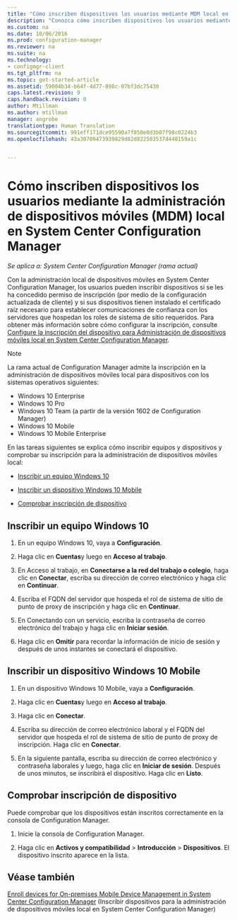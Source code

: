```yaml
---
title: "Cómo inscriben dispositivos los usuarios mediante MDM local en Configuration Manager | Microsoft Docs"
description: "Conozca cómo inscriben dispositivos los usuarios mediante la administración de dispositivos móviles local en System Center Configuration Manager."
ms.custom: na
ms.date: 10/06/2016
ms.prod: configuration-manager
ms.reviewer: na
ms.suite: na
ms.technology:
- configmgr-client
ms.tgt_pltfrm: na
ms.topic: get-started-article
ms.assetid: 59004b34-b64f-4d77-898c-07bf3dc75430
caps.latest.revision: 9
caps.handback.revision: 0
author: Mtillman
ms.author: mtillman
manager: angrobe
translationtype: Human Translation
ms.sourcegitcommit: 991eff171dce95590a7f050e0d3b07f98c0224b3
ms.openlocfilehash: 43a30709473939829d82d822503537d448159a1c


---
```

# <a name="how-users-enroll-devices-with-on-premises-mobile-device-management-in-system-center-configuration-manager"></a>Cómo inscriben dispositivos los usuarios mediante la administración de dispositivos móviles (MDM) local en System Center Configuration Manager

*Se aplica a: System Center Configuration Manager (rama actual)*

Con la administración local de dispositivos móviles en System Center Configuration Manager, los usuarios pueden inscribir dispositivos si se les ha concedido permiso de inscripción (por medio de la configuración actualizada de cliente) y si sus dispositivos tienen instalado el certificado raíz necesario para establecer comunicaciones de confianza con los servidores que hospedan los roles de sistema de sitio requeridos. Para obtener más información sobre cómo configurar la inscripción, consulte [Configure la inscripción del dispositivo para Administración de dispositivos móviles local en System Center Configuration Manager](../../mdm/get-started/set-up-device-enrollment-on-premises-mdm.md).  

 > [!NOTE]  
>  La rama actual de Configuration Manager admite la inscripción en la administración de dispositivos móviles local para dispositivos con los sistemas operativos siguientes:  
>   
>  -  Windows 10 Enterprise  
> -   Windows 10 Pro  
> -   Windows 10 Team \(a partir de la versión 1602 de Configuration Manager\)  
> -   Windows 10 Mobile  
> -   Windows 10 Mobile Enterprise

En las tareas siguientes se explica cómo inscribir equipos y dispositivos y comprobar su inscripción para la administración de dispositivos móviles local:  

-   [Inscribir un equipo Windows 10](#bkmk_enrollDesk)  

-   [Inscribir un dispositivo Windows 10 Mobile](#bkmk_enrollMob)  

-   [Comprobar inscripción de dispositivo](#bkmk_verify)  

##  <a name="a-namebkmkenrolldeska-enroll-a-windows-10-computer"></a><a name="bkmk_enrollDesk"></a> Inscribir un equipo Windows 10  

1.  En un equipo Windows 10, vaya a **Configuración**.  

2.  Haga clic en **Cuentas**y luego en **Acceso al trabajo**.  

3.  En Acceso al trabajo, en **Conectarse a la red del trabajo o colegio**, haga clic en **Conectar**, escriba su dirección de correo electrónico y haga clic en **Continuar**.  

4.  Escriba el FQDN del servidor que hospeda el rol de sistema de sitio de punto de proxy de inscripción y haga clic en **Continuar**.  

5.  En Conectando con un servicio, escriba la contraseña de correo electrónico del trabajo y haga clic en **Iniciar sesión**.  

6.  Haga clic en **Omitir** para recordar la información de inicio de sesión y después de unos instantes se conectará el dispositivo.  

##  <a name="a-namebkmkenrollmoba-enroll-a-windows-10-mobile-device"></a><a name="bkmk_enrollMob"></a> Inscribir un dispositivo Windows 10 Mobile  

1.  En un dispositivo Windows 10 Mobile, vaya a **Configuración**.  

2.  Haga clic en **Cuentas**y luego en **Acceso al trabajo**.  

3.  Haga clic en **Conectar**.  

4.  Escriba su dirección de correo electrónico laboral y el FQDN del servidor que hospeda el rol de sistema de sitio de punto de proxy de inscripción. Haga clic en **Conectar**.  

5.  En la siguiente pantalla, escriba su dirección de correo electrónico y contraseña laborales y luego, haga clic en **Iniciar de sesión**. Después de unos minutos, se inscribirá el dispositivo. Haga clic en **Listo**.  

##  <a name="a-namebkmkverifya-verify-device-enrollment"></a><a name="bkmk_verify"></a> Comprobar inscripción de dispositivo  
 Puede comprobar que los dispositivos están inscritos correctamente en la consola de Configuration Manager.  

1.  Inicie la consola de Configuration Manager.  

2.  Haga clic en **Activos y compatibilidad** > **Introducción** > **Dispositivos**. El dispositivo inscrito aparece en la lista.  

## <a name="see-also"></a>Véase también  
 [Enroll devices for On-premises Mobile Device Management in System Center Configuration Manager](../../mdm/deploy-use/enroll-devices-on-premises-mdm.md) (Inscribir dispositivos para la administración de dispositivos móviles local en System Center Configuration Manager)



<!--HONumber=Jan17_HO4-->


